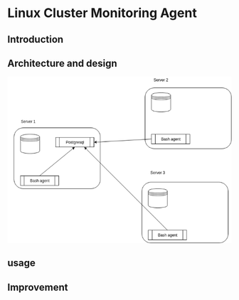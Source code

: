 # Linux Cluster Monitoring Agent
## Introduction

## Architecture and design
![my image](./assets/arch.png)
## usage

## Improvement

